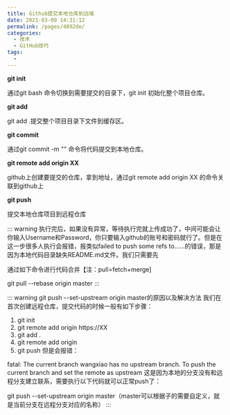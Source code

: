 ```yaml
---
title: Github提交本地仓库到远端
date: 2021-03-09 14:31:12
permalink: /pages/4892de/
categories:
  - 技术
  - GitHub技巧
tags:
  - 
---
```

**git init**

通过git bash 命令切换到需要提交的目录下，git init 初始化整个项目仓库。

**git add**

git add .提交整个项目目录下文件到缓存区。

**git commit**

通过git commit -m "" 命令将代码提交到本地仓库。

**git remote add  origin XX**

github上创建要提交的仓库，拿到地址，通过git remote add origin XX 的命令关联到github上

**git push**

提交本地仓库项目到远程仓库

::: warning
执行完后，如果没有异常，等待执行完就上传成功了，中间可能会让你输入Username和Password，你只要输入github的账号和密码就行了。但是在这一步很多人执行会报错，报类似failed to push some refs to......的错误，那是因为本地代码目录缺失README.md文件。我们只需要先

通过如下命令进行代码合并【注：pull=fetch+merge]

git pull --rebase origin master
:::

::: warning
git push --set-upstream origin master的原因以及解决方法
我们在首次创建远程仓库，提交代码的时候一般有如下步骤：
1. git init
2. git remote add origin https://XX
3. git add .
4. git remote add origin
5. git push
但是会报错：

fatal: The current branch wangxiao has no upstream branch.
To push the current branch and set the remote as upstream
这是因为本地的分支没有和远程分支建立联系，需要执行以下代码就可以正常push了：

git push --set-upstream origin master（master可以根据子的需要自定义，就是当前分支在远程分支对应的名称）
:::
